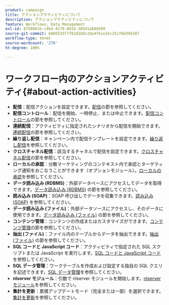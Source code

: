 ```yaml
---
product: campaign
title: アクションアクティビティについて
description: アクションアクティビティについて
feature: Workflows, Data Management
exl-id: 8758601b-c4bd-4179-8816-305d1a68d499
source-git-commit: b666535f7f82d1b8c2da4fbce1bc25cf8d39d187
workflow-type: tm+mt
source-wordcount: '270'
ht-degree: 100%

---
```


# ワークフロー内のアクションアクティビティ{#about-action-activities}



* **配信**：配信アクションを設定できます。[配信](delivery.md)の節を参照してください。
* **配信コントロール**：配信を開始、一時停止、または中止できます。[配信コントロール](delivery-control.md)の節を参照してください。
* **連続配信**：アクティビティに指定されたシナリオから配信を開始できます。[連続配信](continuous-delivery.md)の節を参照してください。
* **繰り返し配信**：キャンペーン内で配信テンプレートを設定できます。[繰り返し配信](recurring-delivery.md)を参照してください。
* **クロスチャネル配信**：該当するチャネルで配信を設定できます。[クロスチャネル配信](cross-channel-deliveries.md)の節を参照してください。
* **ローカルの承認**：分散マーケティングのコンテキスト内で承認とターゲティング通知をおこなうことができます（オプションモジュール）。[ローカルの承認](local-approval.md)を参照してください。
* **データ読み込み (RDBMS)**：外部データベースにアクセスしてデータを取得できます。[データ読み込み (RDBMS)](data-loading-rdbms.md) の節を参照してください。
* **読み込み (SOAP)**：SOAP 呼び出しでデータを収集できます。[読み込み (SOAP)](loading-soap.md) を参照してください。
* **データ読み込み (ファイル)**：外部データソースにアクセスし、そのデータに使用できます。[データ読み込み (ファイル)](data-loading-file.md) の節を参照してください。
* **コンテンツ管理**：コンテンツの作成またはカスタマイズができます。[コンテンツ管理](content-management.md)の節を参照してください。
* **抽出 (ファイル)**：ファイル内のテーブルからデータを抽出できます。[抽出 (ファイル)](extraction-file.md) の節を参照してください。
* **SQL コードと JavaScript コード**：アクティビティで指定された SQL スクリプトまたは JavaScript を実行します。[SQL コードと JavaScript コード](sql-code-and-javascript-code.md)を参照してください。
* **SQL データ管理**：ワークテーブルを作成および設定する独自の SQL クエリを記述できます。[SQL データ管理](sql-data-management.md)を参照してください。
* **nlserver モジュール**：引数で nlserver モジュールを開始します。[nlserver モジュール](nlserver-module.md)を参照してください。
* **集計を更新**：累積アップデートモード（完全または一部）を選択できます。[集計を更新](update-aggregate.md)を参照してください。
